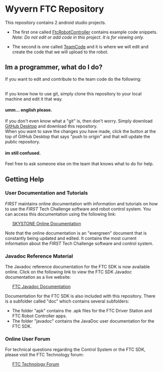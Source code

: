 # Wyvern FTC Repository
This repository contains 2 android studio projects.

* The first one called [FtcRobotController](https://github.com/aneeley05/SkyStone/tree/master/FtcRobotController) contains example code snippets.
<br>*Note: Do not edit or add code in this project. It is for viewing only.*

* The second is one called [TeamCode](https://github.com/aneeley05/SkyStone/tree/master/TeamCode) and it is where we will edit and create the code that we will upload to the robot.

## Im a programmer, what do I do?
If you want to edit and contribute to the team code do the following:<br><br>

If you know how to use git, simply clone this repository to your local machine and edit it that way.

#### umm... english please.
If you don't even know what a "git" is, then don't worry. Simply download [GitHub Desktop](https://desktop.github.com/) and download this repository. 
<br>When you want to save the changes you have made, click the button at the top of GitHub Desktop that says "push to origin" and that will update the public repository.

#### im still confused.
Feel free to ask someone else on the team that knows what to do for help.

## Getting Help
### User Documentation and Tutorials
*FIRST* maintains online documentation with information and tutorials on how to use the *FIRST* Tech Challenge software and robot control system.  You can access this documentation using the following link:

&nbsp;&nbsp;&nbsp;&nbsp;&nbsp;&nbsp;[SKYSTONE Online Documentation](https://github.com/FIRST-Tech-Challenge/SKYSTONE/wiki)

Note that the online documentation is an "evergreen" document that is constantly being updated and edited.  It contains the most current information about the *FIRST* Tech Challenge software and control system.

### Javadoc Reference Material
The Javadoc reference documentation for the FTC SDK is now available online.  Click on the following link to view the FTC SDK Javadoc documentation as a live website:

&nbsp;&nbsp;&nbsp;&nbsp;&nbsp;&nbsp;[FTC Javadoc Documentation](https://first-tech-challenge.github.io/SkyStone/)

Documentation for the FTC SDK is also included with this repository.  There is a subfolder called "doc" which contains several subfolders:

 * The folder "apk" contains the .apk files for the FTC Driver Station and FTC Robot Controller apps.
 * The folder "javadoc" contains the JavaDoc user documentation for the FTC SDK.

### Online User Forum
For technical questions regarding the Control System or the FTC SDK, please visit the FTC Technology forum:

&nbsp;&nbsp;&nbsp;&nbsp;&nbsp;&nbsp;[FTC Technology Forum](https://ftcforum.usfirst.org/forumdisplay.php?156-FTC-Technology)

